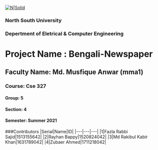 
[![N|Solid](http://www.northsouth.edu/newassets/images/nsu-photo/logo-4.png)]()


###  North South University
###  Depertment of Eletrical & Computer Engineering

# Project Name : Bengali-Newspaper

## Faculty Name: Md. Musfique Anwar (mma1)
### Course: Cse 327
#### Group: 5
#### Section: 4
#### Semester: Summer 2021

###Contributors
|Serial|Name|ID|
|---|---|---|
|1|Fazla Rabbi Sajid|1513155642|
|2|Rayhan Bappy|1520824042|
|3|Md Rakibul Kabir Khan|1631789042|
|4|Zubaer Ahmed|1711218042|

